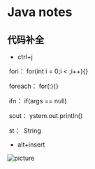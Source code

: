 # **Java notes**
## 代码补全
* ctrl+j

  fori：
  for(int i = 0;i < ;i++){}
  
  foreach：
  for(:){}

  ifn：
  if(args == null)

  sout：
  ystem.out.println()

  st：
  String
* alt+insert




![picture](https://static.oschina.net/uploads/space/2017/0706/001108_uclK_2248183.png)

